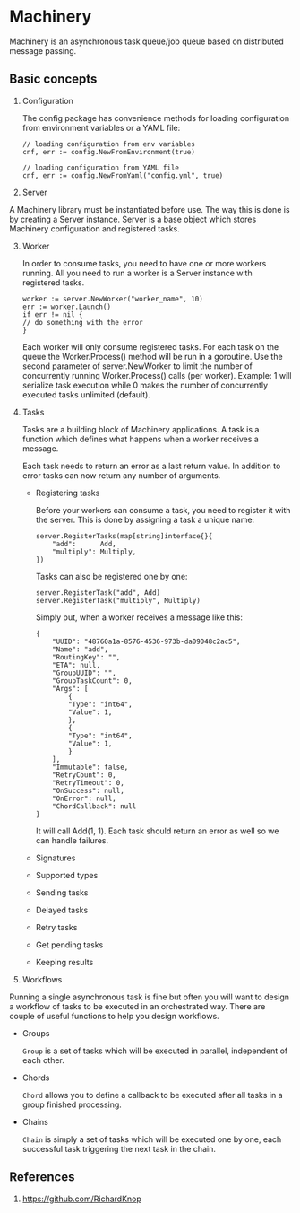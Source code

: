 # Machinery

Machinery is an asynchronous task queue/job queue based on distributed message passing.

## Basic concepts

1. Configuration

    The config package has convenience methods for loading configuration from environment variables or a YAML file:

    ```
    // loading configuration from env variables
    cnf, err := config.NewFromEnvironment(true)

    // loading configuration from YAML file
    cnf, err := config.NewFromYaml("config.yml", true)
    ```

2. Server

A Machinery library must be instantiated before use. The way this is done is by creating a Server instance. Server is a base object which stores Machinery configuration and registered tasks.

3. Worker

    In order to consume tasks, you need to have one or more workers running. All you need to run a worker is a Server instance with registered tasks.

    ```
    worker := server.NewWorker("worker_name", 10)
    err := worker.Launch()
    if err != nil {
    // do something with the error
    }
    ```

    Each worker will only consume registered tasks. For each task on the queue the Worker.Process() method will be run in a goroutine. Use the second parameter of server.NewWorker to limit the number of concurrently running Worker.Process() calls (per worker). Example: 1 will serialize task execution while 0 makes the number of concurrently executed tasks unlimited (default).

4. Tasks

    Tasks are a building block of Machinery applications. A task is a function which defines what happens when a worker receives a message.

    Each task needs to return an error as a last return value. In addition to error tasks can now return any number of arguments.

    - Registering tasks

        Before your workers can consume a task, you need to register it with the server. This is done by assigning a task a unique name:

        ```
        server.RegisterTasks(map[string]interface{}{
            "add":      Add,
            "multiply": Multiply,
        })
        ```

        Tasks can also be registered one by one:

        ```
        server.RegisterTask("add", Add)
        server.RegisterTask("multiply", Multiply)
        ```

        Simply put, when a worker receives a message like this:

        ```
        {
            "UUID": "48760a1a-8576-4536-973b-da09048c2ac5",
            "Name": "add",
            "RoutingKey": "",
            "ETA": null,
            "GroupUUID": "",
            "GroupTaskCount": 0,
            "Args": [
                {
                "Type": "int64",
                "Value": 1,
                },
                {
                "Type": "int64",
                "Value": 1,
                }
            ],
            "Immutable": false,
            "RetryCount": 0,
            "RetryTimeout": 0,
            "OnSuccess": null,
            "OnError": null,
            "ChordCallback": null
        }
        ```

        It will call Add(1, 1). Each task should return an error as well so we can handle failures.

    - Signatures
    - Supported types
    - Sending tasks
    - Delayed tasks
    - Retry tasks
    - Get pending tasks
    - Keeping results

5. Workflows

Running a single asynchronous task is fine but often you will want to design a workflow of tasks to be executed in an orchestrated way. There are couple of useful functions to help you design workflows.

- Groups

    `Group` is a set of tasks which will be executed in parallel, independent of each other.

- Chords

    `Chord` allows you to define a callback to be executed after all tasks in a group finished processing.

- Chains

    `Chain` is simply a set of tasks which will be executed one by one, each successful task triggering the next task in the chain.

## References

1. https://github.com/RichardKnop
